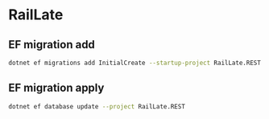 # RailLate

## EF migration add

```bash
dotnet ef migrations add InitialCreate --startup-project RailLate.REST --project RailLate.Infrastructure
```

## EF migration apply

```bash
dotnet ef database update --project RailLate.REST
```
